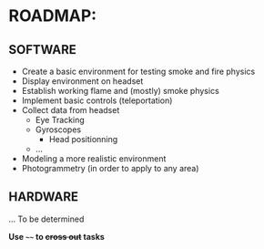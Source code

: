 # ROADMAP:
## SOFTWARE
-   Create a basic environment for testing smoke and fire physics
-   Display environment on headset
-   Establish working flame and (mostly) smoke physics
-   Implement basic controls (teleportation)
-   Collect data from headset
    -   Eye Tracking
    -   Gyroscopes
        -   Head positionning
    -   ...
-   Modeling a more realistic environment
-   Photogrammetry (in order to apply to any area)

## HARDWARE
... To be determined

**Use ``~~`` to ~~cross out~~ tasks**
